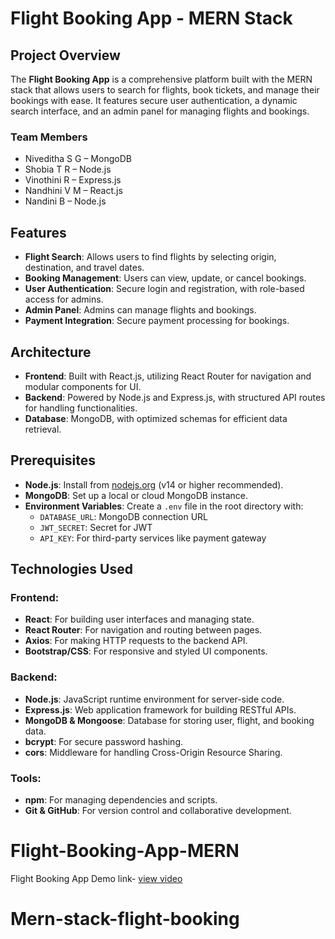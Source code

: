 # Flight Booking App - MERN Stack

## Project Overview

The **Flight Booking App** is a comprehensive platform built with the MERN stack that allows users to search for flights, book tickets, and manage their bookings with ease. It features secure user authentication, a dynamic search interface, and an admin panel for managing flights and bookings.

### Team Members
- Niveditha S G – MongoDB
- Shobia T R – Node.js
- Vinothini R – Express.js
- Nandhini V M – React.js
- Nandini B – Node.js

## Features

- **Flight Search**: Allows users to find flights by selecting origin, destination, and travel dates.
- **Booking Management**: Users can view, update, or cancel bookings.
- **User Authentication**: Secure login and registration, with role-based access for admins.
- **Admin Panel**: Admins can manage flights and bookings.
- **Payment Integration**: Secure payment processing for bookings.

## Architecture

- **Frontend**: Built with React.js, utilizing React Router for navigation and modular components for UI.
- **Backend**: Powered by Node.js and Express.js, with structured API routes for handling functionalities.
- **Database**: MongoDB, with optimized schemas for efficient data retrieval.

## Prerequisites

- **Node.js**: Install from [nodejs.org](https://nodejs.org/) (v14 or higher recommended).
- **MongoDB**: Set up a local or cloud MongoDB instance.
- **Environment Variables**: Create a `.env` file in the root directory with:
  - `DATABASE_URL`: MongoDB connection URL
  - `JWT_SECRET`: Secret for JWT
  - `API_KEY`: For third-party services like payment gateway

## Technologies Used

### Frontend:
- **React**: For building user interfaces and managing state.
- **React Router**: For navigation and routing between pages.
- **Axios**: For making HTTP requests to the backend API.
- **Bootstrap/CSS**: For responsive and styled UI components.

### Backend:
- **Node.js**: JavaScript runtime environment for server-side code.
- **Express.js**: Web application framework for building RESTful APIs.
- **MongoDB & Mongoose**: Database for storing user, flight, and booking data.
- **bcrypt**: For secure password hashing.
- **cors**: Middleware for handling Cross-Origin Resource Sharing.

### Tools:
- **npm**: For managing dependencies and scripts.
- **Git & GitHub**: For version control and collaborative development.

# Flight-Booking-App-MERN
Flight Booking App Demo link- <a href="https://drive.google.com/file/d/1Cb8bDraKP1GvFWSaNeCMAt1IvTivvsZR/view?usp=drive_link">view video</a>
# Mern-stack-flight-booking

